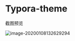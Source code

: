 # Typora-theme



截图预览

![image-20200108132629294](https://tva1.sinaimg.cn/large/006tNbRwgy1gap37yjg3aj30u011mh4x.jpg)


